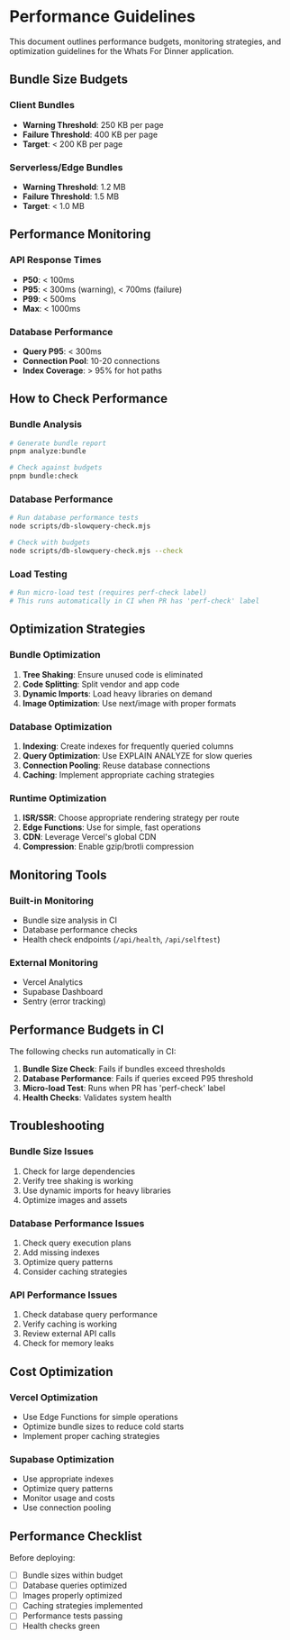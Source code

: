 # Performance Guidelines

This document outlines performance budgets, monitoring strategies, and optimization guidelines for the Whats For Dinner application.

## Bundle Size Budgets

### Client Bundles
- **Warning Threshold**: 250 KB per page
- **Failure Threshold**: 400 KB per page
- **Target**: < 200 KB per page

### Serverless/Edge Bundles
- **Warning Threshold**: 1.2 MB
- **Failure Threshold**: 1.5 MB
- **Target**: < 1.0 MB

## Performance Monitoring

### API Response Times
- **P50**: < 100ms
- **P95**: < 300ms (warning), < 700ms (failure)
- **P99**: < 500ms
- **Max**: < 1000ms

### Database Performance
- **Query P95**: < 300ms
- **Connection Pool**: 10-20 connections
- **Index Coverage**: > 95% for hot paths

## How to Check Performance

### Bundle Analysis
```bash
# Generate bundle report
pnpm analyze:bundle

# Check against budgets
pnpm bundle:check
```

### Database Performance
```bash
# Run database performance tests
node scripts/db-slowquery-check.mjs

# Check with budgets
node scripts/db-slowquery-check.mjs --check
```

### Load Testing
```bash
# Run micro-load test (requires perf-check label)
# This runs automatically in CI when PR has 'perf-check' label
```

## Optimization Strategies

### Bundle Optimization
1. **Tree Shaking**: Ensure unused code is eliminated
2. **Code Splitting**: Split vendor and app code
3. **Dynamic Imports**: Load heavy libraries on demand
4. **Image Optimization**: Use next/image with proper formats

### Database Optimization
1. **Indexing**: Create indexes for frequently queried columns
2. **Query Optimization**: Use EXPLAIN ANALYZE for slow queries
3. **Connection Pooling**: Reuse database connections
4. **Caching**: Implement appropriate caching strategies

### Runtime Optimization
1. **ISR/SSR**: Choose appropriate rendering strategy per route
2. **Edge Functions**: Use for simple, fast operations
3. **CDN**: Leverage Vercel's global CDN
4. **Compression**: Enable gzip/brotli compression

## Monitoring Tools

### Built-in Monitoring
- Bundle size analysis in CI
- Database performance checks
- Health check endpoints (`/api/health`, `/api/selftest`)

### External Monitoring
- Vercel Analytics
- Supabase Dashboard
- Sentry (error tracking)

## Performance Budgets in CI

The following checks run automatically in CI:

1. **Bundle Size Check**: Fails if bundles exceed thresholds
2. **Database Performance**: Fails if queries exceed P95 threshold
3. **Micro-load Test**: Runs when PR has 'perf-check' label
4. **Health Checks**: Validates system health

## Troubleshooting

### Bundle Size Issues
1. Check for large dependencies
2. Verify tree shaking is working
3. Use dynamic imports for heavy libraries
4. Optimize images and assets

### Database Performance Issues
1. Check query execution plans
2. Add missing indexes
3. Optimize query patterns
4. Consider caching strategies

### API Performance Issues
1. Check database query performance
2. Verify caching is working
3. Review external API calls
4. Check for memory leaks

## Cost Optimization

### Vercel Optimization
- Use Edge Functions for simple operations
- Optimize bundle sizes to reduce cold starts
- Implement proper caching strategies

### Supabase Optimization
- Use appropriate indexes
- Optimize query patterns
- Monitor usage and costs
- Use connection pooling

## Performance Checklist

Before deploying:
- [ ] Bundle sizes within budget
- [ ] Database queries optimized
- [ ] Images properly optimized
- [ ] Caching strategies implemented
- [ ] Performance tests passing
- [ ] Health checks green